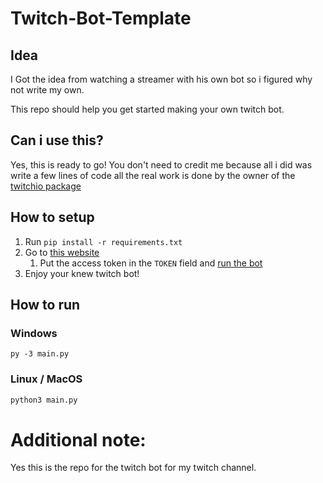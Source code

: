 # Twitch-Bot-Template

## Idea

I Got the idea from watching a streamer with his own bot so i figured why not write my own.

This repo should help you get started making your own twitch bot.

## Can i use this?

Yes, this is ready to go! You don't need to credit me because all i did was write a few lines of code all the real work is done by the owner of the [twitchio package](https://pypi.org/project/twitchio)

## How to setup

1. Run `pip install -r requirements.txt`
2. Go to [this website](https://twitchtokengenerator.com)
   1. Put the access token in the `TOKEN` field and [run the bot](#how-to-run)
3. Enjoy your knew twitch bot!

## How to run

### Windows
```console
py -3 main.py
```

### Linux / MacOS

```bash
python3 main.py
```

# Additional note:
Yes this is the repo for the twitch bot for my twitch channel.
